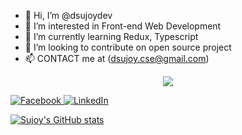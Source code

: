 - 👋 Hi, I’m @dsujoydev
- 👀 I’m interested in Front-end Web Development
- 🌱 I’m currently learning Redux, Typescript
- 💞️ I’m looking to contribute on open source project
- 📫 CONTACT me at (dsujoy.cse@gmail.com)
<p align="center"> <img src="https://media.giphy.com/media/cOGVaEguK0gOfx1iak/giphy-downsized-large.gif"/> </p>
 <a href="https://www.facebook.com/SujoyUncle/">
    <img src="https://img.shields.io/badge/Facebook-%231877F2.svg?style=for-the-badge&logo=Facebook&logoColor=white" alt="Facebook"/>
  </a>

 <a href="https://www.linkedin.com/in/dsujoy/">
    <img src="https://img.shields.io/badge/LinkedIn-blue?style=for-the-badge&logo=linkedin&logoColor=white" alt="LinkedIn"/>
  </a>
  
  [![Sujoy's GitHub stats](https://github-readme-stats.vercel.app/api?username=dsujoydev)](https://github.com/dsujoydev/github-readme-stats)

<!---
dsujoydev/dsujoydev is a ✨ special ✨ repository because its `README.md` (this file) appears on your GitHub profile.
You can click the Preview link to take a look at your changes.
--->
